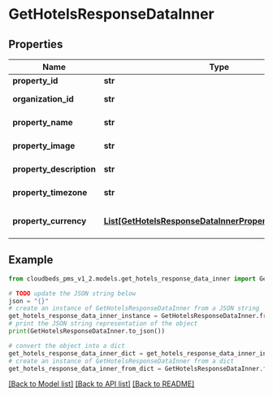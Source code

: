# GetHotelsResponseDataInner


## Properties

Name | Type | Description | Notes
------------ | ------------- | ------------- | -------------
**property_id** | **str** | Property ID | [optional] 
**organization_id** | **str** | Organization ID | [optional] 
**property_name** | **str** | Property name | [optional] 
**property_image** | **str** | Property image URL | [optional] 
**property_description** | **str** | Property description | [optional] 
**property_timezone** | **str** | Property Timezone | [optional] 
**property_currency** | [**List[GetHotelsResponseDataInnerPropertyCurrencyInner]**](GetHotelsResponseDataInnerPropertyCurrencyInner.md) | Currency used by the property | [optional] 

## Example

```python
from cloudbeds_pms_v1_2.models.get_hotels_response_data_inner import GetHotelsResponseDataInner

# TODO update the JSON string below
json = "{}"
# create an instance of GetHotelsResponseDataInner from a JSON string
get_hotels_response_data_inner_instance = GetHotelsResponseDataInner.from_json(json)
# print the JSON string representation of the object
print(GetHotelsResponseDataInner.to_json())

# convert the object into a dict
get_hotels_response_data_inner_dict = get_hotels_response_data_inner_instance.to_dict()
# create an instance of GetHotelsResponseDataInner from a dict
get_hotels_response_data_inner_from_dict = GetHotelsResponseDataInner.from_dict(get_hotels_response_data_inner_dict)
```
[[Back to Model list]](../README.md#documentation-for-models) [[Back to API list]](../README.md#documentation-for-api-endpoints) [[Back to README]](../README.md)



